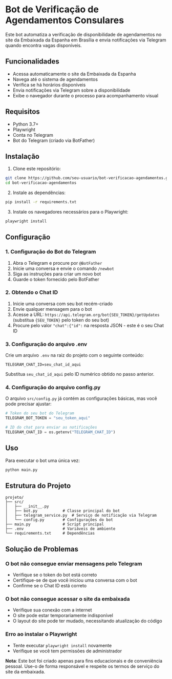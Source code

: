 # Bot de Verificação de Agendamentos Consulares

Este bot automatiza a verificação de disponibilidade de agendamentos no site da Embaixada da Espanha em Brasília e envia notificações via Telegram quando encontra vagas disponíveis.

## Funcionalidades

- Acessa automaticamente o site da Embaixada da Espanha
- Navega até o sistema de agendamentos
- Verifica se há horários disponíveis
- Envia notificações via Telegram sobre a disponibilidade
- Exibe o navegador durante o processo para acompanhamento visual

## Requisitos

- Python 3.7+
- Playwright
- Conta no Telegram
- Bot do Telegram (criado via BotFather)

## Instalação

1. Clone este repositório:

```bash
git clone https://github.com/seu-usuario/bot-verificacao-agendamentos.git
cd bot-verificacao-agendamentos
```

2. Instale as dependências:

```bash
pip install -r requirements.txt
```

3. Instale os navegadores necessários para o Playwright:

```bash
playwright install
```

## Configuração

### 1. Configuração do Bot do Telegram

1. Abra o Telegram e procure por `@BotFather`
2. Inicie uma conversa e envie o comando `/newbot`
3. Siga as instruções para criar um novo bot
4. Guarde o token fornecido pelo BotFather

### 2. Obtendo o Chat ID

1. Inicie uma conversa com seu bot recém-criado
2. Envie qualquer mensagem para o bot
3. Acesse a URL: `https://api.telegram.org/bot{SEU_TOKEN}/getUpdates` (substitua `{SEU_TOKEN}` pelo token do seu bot)
4. Procure pelo valor `"chat":{"id":` na resposta JSON - este é o seu Chat ID

### 3. Configuração do arquivo .env

Crie um arquivo `.env` na raiz do projeto com o seguinte conteúdo:

```
TELEGRAM_CHAT_ID=seu_chat_id_aqui
```

Substitua `seu_chat_id_aqui` pelo ID numérico obtido no passo anterior.

### 4. Configuração do arquivo config.py

O arquivo `src/config.py` já contém as configurações básicas, mas você pode precisar ajustar:

```python
# Token do seu bot do Telegram
TELEGRAM_BOT_TOKEN = "seu_token_aqui"

# ID do chat para enviar as notificações
TELEGRAM_CHAT_ID = os.getenv("TELEGRAM_CHAT_ID")
```

## Uso

Para executar o bot uma única vez:

```bash
python main.py
```

## Estrutura do Projeto

```
projeto/
├── src/
│   ├── __init__.py
│   ├── bot.py           # Classe principal do bot
│   ├── telegram_service.py  # Serviço de notificação via Telegram
│   └── config.py        # Configurações do bot
├── main.py              # Script principal
├── .env                 # Variáveis de ambiente
└── requirements.txt     # Dependências
```

## Solução de Problemas

### O bot não consegue enviar mensagens pelo Telegram

- Verifique se o token do bot está correto
- Certifique-se de que você iniciou uma conversa com o bot
- Confirme se o Chat ID está correto

### O bot não consegue acessar o site da embaixada

- Verifique sua conexão com a internet
- O site pode estar temporariamente indisponível
- O layout do site pode ter mudado, necessitando atualização do código

### Erro ao instalar o Playwright

- Tente executar `playwright install` novamente
- Verifique se você tem permissões de administrador

**Nota**: Este bot foi criado apenas para fins educacionais e de conveniência pessoal. Use-o de forma responsável e respeite os termos de serviço do site da embaixada.
